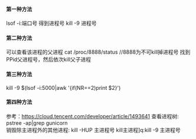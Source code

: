 #### 第一种方法
lsof -i:端口号 得到进程号
kill -9 进程号

#### 第二种方法
可以查看该进程的父进程
cat /proc/8888/status   //8888为不可kill掉进程号
找到PPid父进程号，然后依次kill父子进程

#### 第三种方法
kill -9 $(lsof -i:5000|awk '{if(NR==2)print $2}')

#### 第四种方法
参考：https://cloud.tencent.com/developer/article/1493641
查看进程树: pstree -ap|grep gunicorn  
销毁除主进程外的其他进程: kill -HUP 主进程号 
kill主进程]q:kill -9 主进程号
